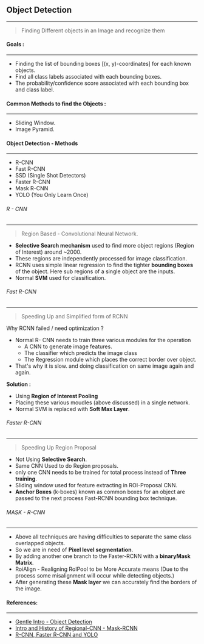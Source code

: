 ## Object Detection
---

> Finding Different objects in an Image and recognize them

#### Goals :
---

- Finding the list of bounding boxes \[(x, y)-coordinates\] for each known objects.
- Find all class labels associated with each bounding boxes.
- The probability/confidence score associated with each bounding box and class label.

#### Common Methods to find the Objects :
---

- Sliding Window.
- Image Pyramid.

#### Object Detection - Methods
---

- R-CNN
- Fast R-CNN
- SSD (Single Shot Detectors)
- Faster R-CNN
- Mask R-CNN
- YOLO (You Only Learn Once)

###### R - CNN
---

> Region Based - Convolutional Neural Network.

- **Selective Search mechanism** used to find more object regions (Region of Interest) around ~2000.
- These regions are independently processed for image classification.
- RCNN uses simple linear regression to find the tighter **bounding boxes** of the object. Here sub regions of a single object are
the inputs.
- Normal **SVM** used for classification.


###### Fast R-CNN
---

> Speeding Up and Simplified form of RCNN

Why RCNN failed / need optimization ?

- Normal R- CNN needs to train three various modules for the operation
    - A CNN to generate image features.
    - The classifier which predicts the image class
    - The Regression module which places the correct border over object.
- That's why it is slow. and doing classification on same image again and again.


**Solution :**

- Using **Region of Interest Pooling**
- Placing these various moudles (above discussed) in a single network.    
- Normal SVM is replaced with **Soft Max Layer**.

###### Faster R-CNN
---

> Speeding Up Region Proposal

- Not Using **Selective Search**.
- Same CNN Used to do Region proposals.
- only one CNN needs to be trained for total process instead of **Three training**.
- Sliding window used for feature extracting in ROI-Proposal CNN.
- **Anchor Boxes** (k-boxes) known as common boxes for an object are passed to the next process Fast-RCNN bounding
box technique.



###### MASK - R-CNN
---

- Above all techniques are having difficulties to separate the same class overlapped objects.
- So we are in need of **Pixel level segmentation**. 
- By adding another one branch to the Faster-RCNN with a **binaryMask Matrix**.
- RoiAlign - Realigning RoIPool to be More Accurate means (Due to the process some misalignment will occur while detecting objects.)
- After generating these **Mask layer** we can accurately find the borders of the image.


#### References:
---

- [Gentle Intro - Object Detection](https://www.pyimagesearch.com/2018/05/14/a-gentle-guide-to-deep-learning-object-detection/)
- [Intro and History of Regional-CNN - Mask-RCNN](https://blog.athelas.com/a-brief-history-of-cnns-in-image-segmentation-from-r-cnn-to-mask-r-cnn-34ea83205de4)
- [R-CNN, Faster R-CNN and YOLO](https://towardsdatascience.com/r-cnn-fast-r-cnn-faster-r-cnn-yolo-object-detection-algorithms-36d53571365e)